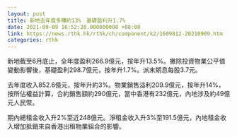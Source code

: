 ```yaml
---
layout: post
title: 新地去年度多賺約13%　基礎盈利升1.7%　
date: 2021-09-09 16:52:28.000000000 +08:00
link: https://news.rthk.hk/rthk/ch/component/k2/1609812-20210909.htm
categories: rthk
---
```


新地截至6月底止，全年度盈利266.9億元，按年升13.5%。撇除投資物業公平值變動影響後，基礎盈利298.7億元，按年升1.7%。派末期息每股3.7元。

去年度收入852.6億元，按年升約3%。物業銷售溢利209.9億元，按年升14%，按所佔權益計算，合約銷售額約290億元，當中香港有232億元，內地涉及約49億元人民幣。

期內總租金收入升2%至近248億元。淨租金收入升3%至191.5億元，內地租金收入增加抵銷來自香港出租物業組合的影響。
